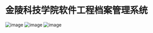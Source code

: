 # 金陵科技学院软件工程档案管理系统
![image](https://github.com/sunwujun/archivesManagementBack/blob/master/introduceImg/loginPage.PNG)
![image](https://github.com/sunwujun/archivesManagementBack/blob/master/introduceImg/mainPage.PNG)
![image](https://github.com/sunwujun/archivesManagementBack/blob/master/introduceImg/archivePreview.PNG)

